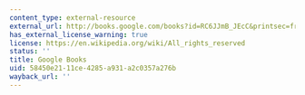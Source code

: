 ```yaml
---
content_type: external-resource
external_url: http://books.google.com/books?id=RC6JJmB_JEcC&printsec=frontcover
has_external_license_warning: true
license: https://en.wikipedia.org/wiki/All_rights_reserved
status: ''
title: Google Books
uid: 58450e21-11ce-4285-a931-a2c0357a276b
wayback_url: ''
---
```

